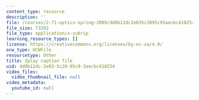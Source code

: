 ```yaml
---
content_type: resource
description: ''
file: /courses/2-71-optics-spring-2009/dd8b12dc2e035c2095c93aecbc410254_LDlGKU0ryQ8.vtt
file_size: 73292
file_type: application/x-subrip
learning_resource_types: []
license: https://creativecommons.org/licenses/by-nc-sa/4.0/
ocw_type: OCWFile
resourcetype: Other
title: 3play caption file
uid: dd8b12dc-2e03-5c20-95c9-3aecbc410254
video_files:
  video_thumbnail_file: null
video_metadata:
  youtube_id: null
---
```

